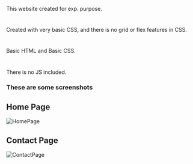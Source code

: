 This website created for exp. purpose.

#

Created with very basic CSS, and there is no grid or flex features in CSS.

#

Basic HTML and Basic CSS.

#

There is no JS included.

### These are some screenshots

## Home Page
![HomePage](https://user-images.githubusercontent.com/69435104/157673263-43480299-72ef-44d2-9115-36d6660f4f68.jpg)


## Contact Page
![ContactPage](https://user-images.githubusercontent.com/69435104/157673023-b3f79e8d-c1c4-4023-b3ac-95b74701a8a0.jpg)
